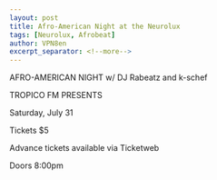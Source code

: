 ```yaml
---
layout: post
title: Afro-American Night at the Neurolux
tags: [Neurolux, Afrobeat]
author: VPN8en
excerpt_separator: <!--more-->
---
```


AFRO-AMERICAN NIGHT w/ DJ Rabeatz and k-schef

TROPICO FM PRESENTS

Saturday, July 31

Tickets $5

Advance tickets available via Ticketweb

Doors 8:00pm

